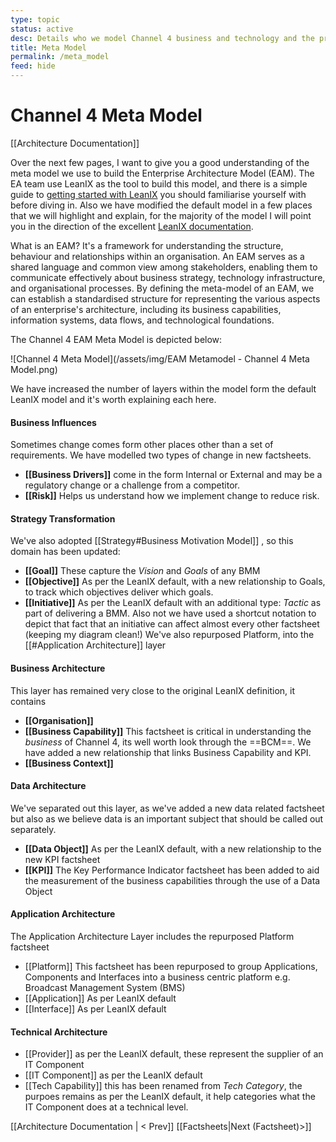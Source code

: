 ```yaml
---
type: topic
status: active
desc: Details who we model Channel 4 business and technology and the processes.
title: Meta Model
permalink: /meta_model
feed: hide
---
```

# Channel 4 Meta Model
[[Architecture Documentation]] 

Over the next few pages, I want to give you a good understanding of the meta model we use to build the Enterprise Architecture Model (EAM). The EA team use LeanIX as the tool to build this model, and there is a simple guide to [getting started with LeanIX](/o/p0UoQONEpRXwmXBnlo9u/s/RP7czjZPdA584MkIILuS/enterprise-architecture-model/getting-started-with-leanix) you should familiarise yourself with before diving in. Also we have modified the default model in a few places that we will highlight and explain, for the majority of the model I will point you in the direction of the excellent [LeanIX documentation](https://docs-eam.leanix.net/docs/).

What is an EAM? It's a framework for understanding the structure, behaviour and relationships within an organisation. An EAM serves as a shared language and common view among stakeholders, enabling them to communicate effectively about business strategy, technology infrastructure, and organisational processes. By defining the meta-model of an EAM, we can establish a standardised structure for representing the various aspects of an enterprise's architecture, including its business capabilities, information systems, data flows, and technological foundations.


The Channel 4 EAM Meta Model is depicted below:

![Channel 4 Meta Model](/assets/img/EAM Metamodel - Channel 4 Meta Model.png)

We have increased the number of layers within the model form the default LeanIX model and it's worth explaining each here.

#### Business Influences
Sometimes change comes form other places other than a set of requirements. We have modelled two types of change in new factsheets.
- **[[Business Drivers]]** come in the form Internal or External and may be a regulatory change or a challenge from a competitor.
- **[[Risk]]** Helps us understand how we implement change to reduce risk.

#### Strategy Transformation
We've also adopted  [[Strategy#Business Motivation Model]] , so this domain has been updated:
- **[[Goal]]** These capture the _Vision_ and _Goals_ of any BMM
- **[[Objective]]** As per the LeanIX default, with a new relationship to Goals, to track which objectives deliver which goals.
- **[[Initiative]]** As per the LeanIX default with an additional type: _Tactic_ as part of delivering a BMM. Also not we have used a shortcut notation to depict that fact that an initiative can affect almost every other factsheet (keeping my diagram clean!)
We've also repurposed Platform, into the [[#Application Architecture]] layer

#### Business Architecture
This layer has remained very close to the original LeanIX definition, it contains
- **[[Organisation]]**
- **[[Business Capability]]** This factsheet is critical in understanding the *business* of Channel 4, its well worth look through the ==BCM==. We have added a new relationship that links Business Capability and KPI.
- **[[Business Context]]**

#### Data Architecture
We've separated out this layer, as we've added a new data related factsheet but also as we believe data is an important subject that should be called out separately.
- **[[Data Object]]** As per the LeanIX default, with a new relationship to the new KPI factsheet
- **[[KPI]]** The Key Performance Indicator factsheet has been added to aid the measurement of the business capabilities through the use of a Data Object

#### Application Architecture
The Application Architecture Layer includes the repurposed Platform factsheet
- [[Platform]]  This factsheet has been repurposed to group Applications, Components and Interfaces into a business centric platform e.g. Broadcast Management System (BMS)
- [[Application]] As per LeanIX default
- [[Interface]] As per LeanIX default


#### Technical Architecture
- [[Provider]] as per the LeanIX default, these represent the supplier of an IT Component
- [[IT Component]] as per the LeanIX default
- [[Tech Capability]] this has been renamed from *Tech Category*, the purpoes remains as per the LeanIX default, it help categories what the IT Component does at a technical level.


[[Architecture Documentation | < Prev]]   [[Factsheets|Next (Factsheet)>]]
